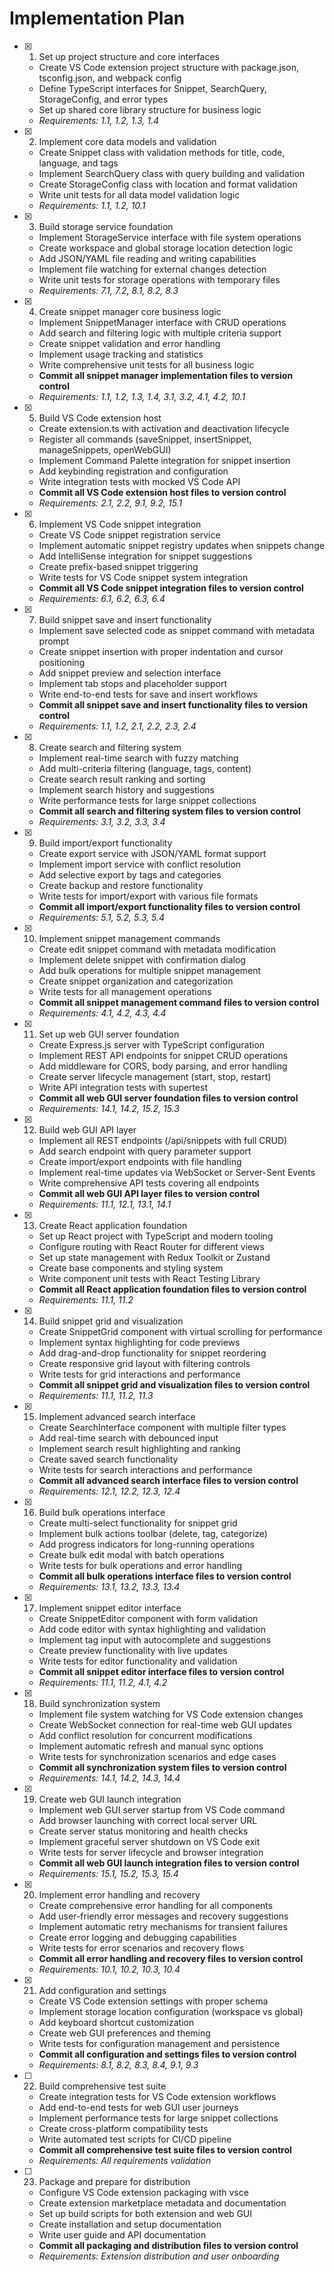 # Implementation Plan

- [x] 1. Set up project structure and core interfaces

  - Create VS Code extension project structure with package.json, tsconfig.json, and webpack config
  - Define TypeScript interfaces for Snippet, SearchQuery, StorageConfig, and error types
  - Set up shared core library structure for business logic
  - _Requirements: 1.1, 1.2, 1.3, 1.4_

- [x] 2. Implement core data models and validation

  - Create Snippet class with validation methods for title, code, language, and tags
  - Implement SearchQuery class with query building and validation
  - Create StorageConfig class with location and format validation
  - Write unit tests for all data model validation logic
  - _Requirements: 1.1, 1.2, 10.1_

- [x] 3. Build storage service foundation

  - Implement StorageService interface with file system operations
  - Create workspace and global storage location detection logic
  - Add JSON/YAML file reading and writing capabilities
  - Implement file watching for external changes detection
  - Write unit tests for storage operations with temporary files
  - _Requirements: 7.1, 7.2, 8.1, 8.2, 8.3_

- [x] 4. Create snippet manager core business logic

  - Implement SnippetManager interface with CRUD operations
  - Add search and filtering logic with multiple criteria support
  - Create snippet validation and error handling
  - Implement usage tracking and statistics
  - Write comprehensive unit tests for all business logic
  - **Commit all snippet manager implementation files to version control**
  - _Requirements: 1.1, 1.2, 1.3, 1.4, 3.1, 3.2, 4.1, 4.2, 10.1_

- [x] 5. Build VS Code extension host

  - Create extension.ts with activation and deactivation lifecycle
  - Register all commands (saveSnippet, insertSnippet, manageSnippets, openWebGUI)
  - Implement Command Palette integration for snippet insertion
  - Add keybinding registration and configuration
  - Write integration tests with mocked VS Code API
  - **Commit all VS Code extension host files to version control**
  - _Requirements: 2.1, 2.2, 9.1, 9.2, 15.1_

- [x] 6. Implement VS Code snippet integration

  - Create VS Code snippet registration service
  - Implement automatic snippet registry updates when snippets change
  - Add IntelliSense integration for snippet suggestions
  - Create prefix-based snippet triggering
  - Write tests for VS Code snippet system integration
  - **Commit all VS Code snippet integration files to version control**
  - _Requirements: 6.1, 6.2, 6.3, 6.4_

- [x] 7. Build snippet save and insert functionality

  - Implement save selected code as snippet command with metadata prompt
  - Create snippet insertion with proper indentation and cursor positioning
  - Add snippet preview and selection interface
  - Implement tab stops and placeholder support
  - Write end-to-end tests for save and insert workflows
  - **Commit all snippet save and insert functionality files to version control**
  - _Requirements: 1.1, 1.2, 2.1, 2.2, 2.3, 2.4_

- [x] 8. Create search and filtering system

  - Implement real-time search with fuzzy matching
  - Add multi-criteria filtering (language, tags, content)
  - Create search result ranking and sorting
  - Implement search history and suggestions
  - Write performance tests for large snippet collections
  - **Commit all search and filtering system files to version control**
  - _Requirements: 3.1, 3.2, 3.3, 3.4_

- [x] 9. Build import/export functionality

  - Create export service with JSON/YAML format support
  - Implement import service with conflict resolution
  - Add selective export by tags and categories
  - Create backup and restore functionality
  - Write tests for import/export with various file formats
  - **Commit all import/export functionality files to version control**
  - _Requirements: 5.1, 5.2, 5.3, 5.4_

- [x] 10. Implement snippet management commands

  - Create edit snippet command with metadata modification
  - Implement delete snippet with confirmation dialog
  - Add bulk operations for multiple snippet management
  - Create snippet organization and categorization
  - Write tests for all management operations
  - **Commit all snippet management command files to version control**
  - _Requirements: 4.1, 4.2, 4.3, 4.4_

- [x] 11. Set up web GUI server foundation

  - Create Express.js server with TypeScript configuration
  - Implement REST API endpoints for snippet CRUD operations
  - Add middleware for CORS, body parsing, and error handling
  - Create server lifecycle management (start, stop, restart)
  - Write API integration tests with supertest
  - **Commit all web GUI server foundation files to version control**
  - _Requirements: 14.1, 14.2, 15.2, 15.3_

- [x] 12. Build web GUI API layer

  - Implement all REST endpoints (/api/snippets with full CRUD)
  - Add search endpoint with query parameter support
  - Create import/export endpoints with file handling
  - Implement real-time updates via WebSocket or Server-Sent Events
  - Write comprehensive API tests covering all endpoints
  - **Commit all web GUI API layer files to version control**
  - _Requirements: 11.1, 12.1, 13.1, 14.1_

- [x] 13. Create React application foundation

  - Set up React project with TypeScript and modern tooling
  - Configure routing with React Router for different views
  - Set up state management with Redux Toolkit or Zustand
  - Create base components and styling system
  - Write component unit tests with React Testing Library
  - **Commit all React application foundation files to version control**
  - _Requirements: 11.1, 11.2_

- [x] 14. Build snippet grid and visualization

  - Create SnippetGrid component with virtual scrolling for performance
  - Implement syntax highlighting for code previews
  - Add drag-and-drop functionality for snippet reordering
  - Create responsive grid layout with filtering controls
  - Write tests for grid interactions and performance
  - **Commit all snippet grid and visualization files to version control**
  - _Requirements: 11.1, 11.2, 11.3_

- [x] 15. Implement advanced search interface

  - Create SearchInterface component with multiple filter types
  - Add real-time search with debounced input
  - Implement search result highlighting and ranking
  - Create saved search functionality
  - Write tests for search interactions and performance
  - **Commit all advanced search interface files to version control**
  - _Requirements: 12.1, 12.2, 12.3, 12.4_

- [x] 16. Build bulk operations interface

  - Create multi-select functionality for snippet grid
  - Implement bulk actions toolbar (delete, tag, categorize)
  - Add progress indicators for long-running operations
  - Create bulk edit modal with batch operations
  - Write tests for bulk operations and error handling
  - **Commit all bulk operations interface files to version control**
  - _Requirements: 13.1, 13.2, 13.3, 13.4_

- [x] 17. Implement snippet editor interface

  - Create SnippetEditor component with form validation
  - Add code editor with syntax highlighting and validation
  - Implement tag input with autocomplete and suggestions
  - Create preview functionality with live updates
  - Write tests for editor functionality and validation
  - **Commit all snippet editor interface files to version control**
  - _Requirements: 11.1, 11.2, 4.1, 4.2_

- [x] 18. Build synchronization system

  - Implement file system watching for VS Code extension changes
  - Create WebSocket connection for real-time web GUI updates
  - Add conflict resolution for concurrent modifications
  - Implement automatic refresh and manual sync options
  - Write tests for synchronization scenarios and edge cases
  - **Commit all synchronization system files to version control**
  - _Requirements: 14.1, 14.2, 14.3, 14.4_

- [x] 19. Create web GUI launch integration

  - Implement web GUI server startup from VS Code command
  - Add browser launching with correct local server URL
  - Create server status monitoring and health checks
  - Implement graceful server shutdown on VS Code exit
  - Write tests for server lifecycle and browser integration
  - **Commit all web GUI launch integration files to version control**
  - _Requirements: 15.1, 15.2, 15.3, 15.4_

- [x] 20. Implement error handling and recovery

  - Create comprehensive error handling for all components
  - Add user-friendly error messages and recovery suggestions
  - Implement automatic retry mechanisms for transient failures
  - Create error logging and debugging capabilities
  - Write tests for error scenarios and recovery flows
  - **Commit all error handling and recovery files to version control**
  - _Requirements: 10.1, 10.2, 10.3, 10.4_

- [x] 21. Add configuration and settings

  - Create VS Code extension settings with proper schema
  - Implement storage location configuration (workspace vs global)
  - Add keyboard shortcut customization
  - Create web GUI preferences and theming
  - Write tests for configuration management and persistence
  - **Commit all configuration and settings files to version control**
  - _Requirements: 8.1, 8.2, 8.3, 8.4, 9.1, 9.3_

- [ ] 22. Build comprehensive test suite

  - Create integration tests for VS Code extension workflows
  - Add end-to-end tests for web GUI user journeys
  - Implement performance tests for large snippet collections
  - Create cross-platform compatibility tests
  - Write automated test scripts for CI/CD pipeline
  - **Commit all comprehensive test suite files to version control**
  - _Requirements: All requirements validation_

- [ ] 23. Package and prepare for distribution
  - Configure VS Code extension packaging with vsce
  - Create extension marketplace metadata and documentation
  - Set up build scripts for both extension and web GUI
  - Create installation and setup documentation
  - Write user guide and API documentation
  - **Commit all packaging and distribution files to version control**
  - _Requirements: Extension distribution and user onboarding_
